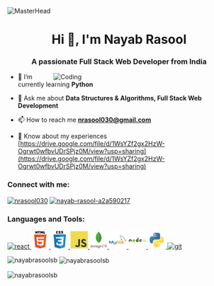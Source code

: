 ![MasterHead](http://res.cloudinary.com/dzocqa8dh/image/upload/v1672932103/e3dn3ftwzgenedmho76y.gif)

<h1 align="center">Hi 👋, I'm Nayab Rasool</h1>
<h3 align="center">A passionate Full Stack Web Developer from India</h3>

<img align="right" alt="Coding" width="400" src="https://cdn.dribbble.com/users/1162077/screenshots/3848914/programmer.gif"/>

- 🌱 I’m currently learning **Python**

- 💬 Ask me about **Data Structures & Algorithms, Full Stack Web Development**

- 📫 How to reach me **nrasool030@gmail.com**

- 📄 Know about my experiences [https://drive.google.com/file/d/1WsYZf2gx2HzW-Ogrwt0wfbvUDrSPjz0M/view?usp=sharing](https://drive.google.com/file/d/1WsYZf2gx2HzW-Ogrwt0wfbvUDrSPjz0M/view?usp=sharing)

<h3 align="left">Connect with me:</h3>
<p align="left">
<a href="https://twitter.com/nrasool030" target="_blank"><img align="center" src="http://res.cloudinary.com/dzocqa8dh/image/upload/v1672935192/ygvadoilp1zek1dolbvg.jpg" alt="nrasool030" height="30" width="40" ></a>
<a href="https://linkedin.com/in/nayab-rasool-a2a590217" target="_blank"><img align="center" src="http://res.cloudinary.com/dzocqa8dh/image/upload/v1672934479/xt0zf1jwsjudcijbvxda.png" alt="nayab-rasool-a2a590217" height="30" width="40" /></a>
</p>

<h3 align="left">Languages and Tools:</h3>
<p align="left"> 
  <a href="https://reactjs.org/" target="_blank" rel="noreferrer"> 
    <img
    src="http://res.cloudinary.com/dzocqa8dh/image/upload/v1672937270/z25nd75a370ydqb1pspf.jpg"   
    alt="react" width="40" height="40" /> 
  </a> 
  <a href="https://www.w3.org/html/" target="_blank" rel="noreferrer"> <img src="https://raw.githubusercontent.com/devicons/devicon/master/icons/html5/html5-original-wordmark.svg" alt="html5" width="40" height="40"/> </a> 
    <a href="https://www.w3schools.com/css/" target="_blank" rel="noreferrer"> <img src="https://raw.githubusercontent.com/devicons/devicon/master/icons/css3/css3-original-wordmark.svg" alt="css3" width="40" height="40"/> </a> 
  <a href="https://developer.mozilla.org/en-US/docs/Web/JavaScript" target="_blank" rel="noreferrer"> <img src="https://raw.githubusercontent.com/devicons/devicon/master/icons/javascript/javascript-original.svg" alt="javascript" width="40" height="40"/> </a> 
  <a href="https://www.mongodb.com/" target="_blank" rel="noreferrer"> <img src="https://raw.githubusercontent.com/devicons/devicon/master/icons/mongodb/mongodb-original-wordmark.svg" alt="mongodb" width="40" height="40"/> </a> 
  <a href="https://www.mysql.com/" target="_blank" rel="noreferrer"> <img src="https://raw.githubusercontent.com/devicons/devicon/master/icons/mysql/mysql-original-wordmark.svg" alt="mysql" width="40" height="40"/> </a> 
  <a href="https://nodejs.org" target="_blank" rel="noreferrer"> <img src="https://raw.githubusercontent.com/devicons/devicon/master/icons/nodejs/nodejs-original-wordmark.svg" alt="nodejs" width="40" height="40"/> </a> 
  <a href="https://www.python.org" target="_blank" rel="noreferrer"> <img src="https://raw.githubusercontent.com/devicons/devicon/master/icons/python/python-original.svg" alt="python" width="40" height="40"/> </a> 
  <a href="https://git-scm.com/" target="_blank" rel="noreferrer"> <img src="https://www.vectorlogo.zone/logos/git-scm/git-scm-icon.svg" alt="git" width="40" height="40"/> </a> 
</p>

<p><img align="left" src="https://github-readme-stats.vercel.app/api/top-langs?username=nayabrasoolsb&show_icons=true&locale=en&layout=compact" alt="nayabrasoolsb" /></p>

<p>&nbsp;<img align="center" src="https://github-readme-stats.vercel.app/api?username=nayabrasoolsb&show_icons=true&locale=en" alt="nayabrasoolsb" /></p>

<p><img align="center" src="https://github-readme-streak-stats.herokuapp.com/?user=nayabrasoolsb&" alt="nayabrasoolsb" /></p>

